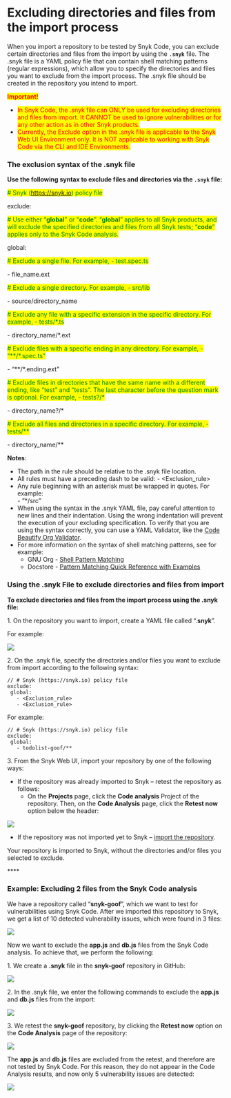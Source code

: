 # Excluding directories and files from the import process



When you import a repository to be tested by Snyk Code, you can exclude certain directories and files from the import by using the `.`**`snyk`** file. The .snyk file is a YAML policy file that can contain shell matching patterns (regular expressions), which allow you to specify the directories and files you want to exclude from the import process. The .snyk file should be created in the repository you intend to import.  &#x20;

<mark style="color:red;">**Important!**</mark>

* <mark style="color:red;">In Snyk Code, the .snyk file can ONLY be used for excluding directories and files from import. It CANNOT be used to ignore vulnerabilities or for any other action as in other Snyk products.</mark>
* <mark style="color:red;">Currently, the Exclude option in the .snyk file is applicable to the Snyk Web UI Environment only. It is NOT applicable to working with Snyk Code via the CLI and IDE Environments.</mark>

### **The exclusion syntax of the .snyk file**

**Use the following syntax to exclude files and directories via the `.snyk` file:**

<mark style="color:green;"># Snyk (https://snyk.io) policy file</mark>

exclude:

<mark style="color:green;"># Use either “</mark><mark style="color:green;">**global**</mark><mark style="color:green;">” or “</mark><mark style="color:green;">**code**</mark><mark style="color:green;">”. “</mark><mark style="color:green;">**global**</mark><mark style="color:green;">” applies to all Snyk products, and will exclude the specified directories and files from all Snyk tests; “</mark><mark style="color:green;">**code**</mark><mark style="color:green;">” applies only to the Snyk Code analysis.</mark> &#x20;

&#x20;global:

&#x20; <mark style="color:green;"># Exclude a single file. For example, - test.spec.ts</mark>

&#x20;  \- file\_name.ext

&#x20; <mark style="color:green;"># Exclude a single directory. For example, - src/lib</mark>

&#x20;  \- source/directory\_name

&#x20; <mark style="color:green;"># Exclude any file with a specific extension in the specific directory. For example, - tests/\*.ts</mark>

&#x20;  \- directory\_name/\*.ext

&#x20;  <mark style="color:green;"># Exclude files with a specific ending in any directory. For example, - “\*\*/\*.spec.ts”</mark>

&#x20;  \- “\*\*/\*.ending.ext”

&#x20; <mark style="color:green;"># Exclude files in directories that have the same name with a different ending, like “test” and “tests”. The last character before the question mark is optional.  For example, - tests?/\*</mark>

&#x20;  \- directory\_name?/\*

&#x20;  <mark style="color:green;"># Exclude all files and directories in a specific directory. For example, - tests/\*\*</mark>

&#x20;  \- directory\_name/\*\*

**Notes**:

* The path in the rule should be relative to the .snyk file location.
* All rules must have a preceding dash to be valid: - \<Exclusion\_rule>
* Any rule beginning with an asterisk must be wrapped in quotes. For example:\
  \- ”\*/src”
* When using the syntax in the .snyk YAML file, pay careful attention to new lines and their indentation. Using the wrong indentation will prevent the execution of your excluding specification. To verify that you are using the syntax correctly, you can use a YAML Validator, like the [Code Beautify Org Validator](https://codebeautify.org/yaml-validator). &#x20;
* For more information on the syntax of shell matching patterns, see for example:
  * GNU Org - [Shell Pattern Matching](https://www.gnu.org/software/findutils/manual/html\_node/find\_html/Shell-Pattern-Matching.html)
  * Docstore - [Pattern Matching Quick Reference with Examples](https://docstore.mik.ua/orelly/unix/upt/ch26\_10.htm)

&#x20;

### **Using the .snyk File to exclude directories and files from import**

**To exclude directories and files from the import process using the .snyk file:**

1\.    On the repository you want to import, create a YAML file called “.**snyk**”.

For example:

![](<../../../../../.gitbook/assets/Snyk Code - Exlude from Import - .snyk file creation - 2.png>)

2\.    On the .snyk file, specify the directories and/or files you want to exclude from import according to the following syntax:

```
// # Snyk (https://snyk.io) policy file
exclude:
 global:
   - <Exclusion_rule>
   - <Exclusion_rule>
```

For example:

```
// # Snyk (https://snyk.io) policy file
exclude:
 global:
   - todolist-goof/** 
```

&#x20; 3\.    From the Snyk Web UI, import your repository by one of the following ways:

* If the repository was already imported to Snyk – retest the repository as follows:
  * On the **Projects** page, click the **Code analysis** Project of the repository. Then, on the **Code Analysis** page, click the **Retest now** option below the header: &#x20;

![](<../../../../../.gitbook/assets/Snyk Code - Exlude from Import - Retest option.png>)

* If the repository was not imported yet to Snyk – [import the repository](importing-additional-repositories-to-snyk.md).

Your repository is imported to Snyk, without the directories and/or files you selected to exclude.

&#x20;****&#x20;

### **Example**: **Excluding 2 files from the Snyk Code analysis**

We have a repository called “**snyk-goof**”, which we want to test for vulnerabilities using Snyk Code. After we imported this repository to Snyk, we get a list of 10 detected vulnerability issues, which were found in 3 files:

![](<../../../../../.gitbook/assets/Snyk Code - Exlude from Import - Example - Before Exclude.png>)

Now we want to exclude the **app.js** and **db.js** files from the Snyk Code analysis. To achieve that, we perform the following:

1\.  We create a **.snyk** file in the **snyk-goof** repository in GitHub:

![](<../../../../../.gitbook/assets/Snyk Code - Exlude from Import - Example - .snyk file creation.png>)

2\.  In the .snyk file, we enter the following commands to exclude the **app.js** and **db.js** files from the import:

![](<../../../../../.gitbook/assets/Snyk Code - Exlude from Import - Example - Command.png>)

3\.  We retest the **snyk-goof** repository, by clicking the **Retest now** option on the **Code Analysis** page of the repository:

![](<../../../../../.gitbook/assets/Snyk Code - Exlude from Import - Example - Retest option.png>)

The **app.js** and **db.js** files are excluded from the retest, and therefore are not tested by Snyk Code. For this reason, they do not appear in the Code Analysis results, and now only 5 vulnerability issues are detected:

![](<../../../../../.gitbook/assets/Snyk Code - Exlude from Import - Example - Results.png>)
